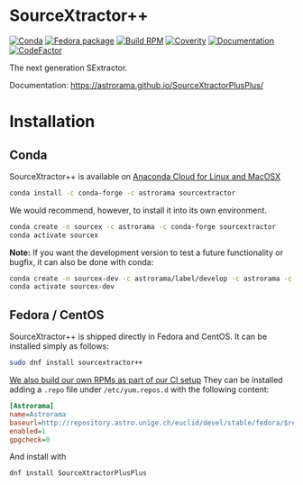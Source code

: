 # SourceXtractor++
[![Conda](https://img.shields.io/conda/v/astrorama/sourcextractor)](https://anaconda.org/astrorama/sourcextractor)
[![Fedora package](https://img.shields.io/fedora/v/sourcextractor++/rawhide)](https://koji.fedoraproject.org/koji/packageinfo?packageID=30842)
[![Build RPM](https://github.com/astrorama/SourceXtractorPlusPlus/workflows/Build%20RPM/badge.svg)](https://github.com/astrorama/SourceXtractorPlusPlus/actions)
[![Coverity](https://scan.coverity.com/projects/19270/badge.svg?flat=1)](https://scan.coverity.com/projects/astrorama-sextractorxx)
[![Documentation](https://readthedocs.org/projects/sourcextractorplusplus/badge/?version=latest)](https://sourcextractorplusplus.readthedocs.io/en/latest/Introduction.html)
[![CodeFactor](https://www.codefactor.io/repository/github/astrorama/sourcextractorplusplus/badge/develop)](https://www.codefactor.io/repository/github/astrorama/sourcextractorplusplus/overview/develop)

The next generation SExtractor.

Documentation: https://astrorama.github.io/SourceXtractorPlusPlus/

# Installation

## Conda

SourceXtractor++ is available on [Anaconda Cloud for Linux and MacOSX](https://anaconda.org/astrorama/sourcextractor)

```bash
conda install -c conda-forge -c astrorama sourcextractor
 ```

We would recommend, however, to install it into its own environment.

```bash
conda create -n sourcex -c astrorama -c conda-forge sourcextractor
conda activate sourcex
 ```

**Note:** If you want the development version to test a future functionality or bugfix, it can also be done with conda:

```bash
conda create -n sourcex-dev -c astrorama/label/develop -c astrorama -c conda-forge sourcextractor
conda activate sourcex-dev
```

## Fedora / CentOS

SourceXtractor++ is shipped directly in Fedora and CentOS. It can be installed simply as follows:

```bash
sudo dnf install sourcextractor++
```

[We also build our own RPMs as part of our CI setup](http://repository.astro.unige.ch/euclid/devel/)
They can be installed adding a `.repo` file under `/etc/yum.repos.d` with the following content:

```ini
[Astrorama]
name=Astrorama
baseurl=http://repository.astro.unige.ch/euclid/devel/stable/fedora/$releasever/$basearch
enabled=1
gpgcheck=0
```

And install with

```bash
dnf install SourceXtractorPlusPlus
```

